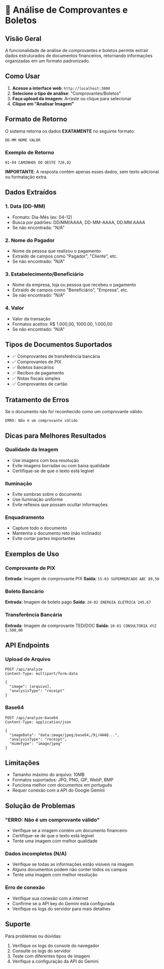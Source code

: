 # 📄 Análise de Comprovantes e Boletos

## Visão Geral

A funcionalidade de análise de comprovantes e boletos permite extrair dados estruturados de documentos financeiros, retornando informações organizadas em um formato padronizado.

## Como Usar

1. **Acesse a interface web**: `http://localhost:3000`
2. **Selecione o tipo de análise**: "Comprovantes/Boletos"
3. **Faça upload da imagem**: Arraste ou clique para selecionar
4. **Clique em "Analisar Imagem"**

## Formato de Retorno

O sistema retorna os dados **EXATAMENTE** no seguinte formato:
```
DD-MM NOME VALOR
```

### Exemplo de Retorno
```
01-04 CAMINHOS DO OESTE 726,02
```

**IMPORTANTE**: A resposta contém apenas esses dados, sem texto adicional ou formatação extra.

## Dados Extraídos

### 1. Data (DD-MM)
- Formato: Dia-Mês (ex: 04-12)
- Busca por padrões: DD/MM/AAAA, DD-MM-AAAA, DD.MM.AAAA
- Se não encontrada: "N/A"

### 2. Nome do Pagador
- Nome da pessoa que realizou o pagamento
- Extraído de campos como "Pagador", "Cliente", etc.
- Se não encontrado: "N/A"

### 3. Estabelecimento/Beneficiário
- Nome da empresa, loja ou pessoa que recebeu o pagamento
- Extraído de campos como "Beneficiário", "Empresa", etc.
- Se não encontrado: "N/A"

### 4. Valor
- Valor da transação
- Formatos aceitos: R$ 1.000,00, 1000.00, 1.000,00
- Se não encontrado: "N/A"

## Tipos de Documentos Suportados

- ✅ Comprovantes de transferência bancária
- ✅ Comprovantes de PIX
- ✅ Boletos bancários
- ✅ Recibos de pagamento
- ✅ Notas fiscais simples
- ✅ Comprovantes de cartão

## Tratamento de Erros

Se o documento não for reconhecido como um comprovante válido:
```
ERRO: Não é um comprovante válido
```

## Dicas para Melhores Resultados

### Qualidade da Imagem
- Use imagens com boa resolução
- Evite imagens borradas ou com baixa qualidade
- Certifique-se de que o texto está legível

### Iluminação
- Evite sombras sobre o documento
- Use iluminação uniforme
- Evite reflexos que possam ocultar informações

### Enquadramento
- Capture todo o documento
- Mantenha o documento reto (não inclinado)
- Evite cortar partes importantes

## Exemplos de Uso

### Comprovante de PIX
**Entrada**: Imagem de comprovante PIX
**Saída**: `15-03 SUPERMERCADO ABC 89,50`

### Boleto Bancário
**Entrada**: Imagem de boleto pago
**Saída**: `28-02 ENERGIA ELÉTRICA 245,67`

### Transferência Bancária
**Entrada**: Imagem de comprovante TED/DOC
**Saída**: `10-01 CONSULTORIA XYZ 1.500,00`

## API Endpoints

### Upload de Arquivo
```http
POST /api/analyze
Content-Type: multipart/form-data

{
  "image": [arquivo],
  "analysisType": "receipt"
}
```

### Base64
```http
POST /api/analyze-base64
Content-Type: application/json

{
  "imageData": "data:image/jpeg;base64,/9j/4AAQ...",
  "analysisType": "receipt",
  "mimeType": "image/jpeg"
}
```

## Limitações

- Tamanho máximo do arquivo: 10MB
- Formatos suportados: JPG, PNG, GIF, WebP, BMP
- Funciona melhor com documentos em português
- Requer conexão com a API do Google Gemini

## Solução de Problemas

### "ERRO: Não é um comprovante válido"
- Verifique se a imagem contém um documento financeiro
- Certifique-se de que o texto está legível
- Tente uma imagem com melhor qualidade

### Dados incompletos (N/A)
- Verifique se todas as informações estão visíveis na imagem
- Alguns documentos podem não conter todos os campos
- Tente uma imagem com melhor resolução

### Erro de conexão
- Verifique sua conexão com a internet
- Confirme se a API key do Gemini está configurada
- Verifique os logs do servidor para mais detalhes

## Suporte

Para problemas ou dúvidas:
1. Verifique os logs do console do navegador
2. Consulte os logs do servidor
3. Teste com diferentes tipos de imagem
4. Verifique a configuração da API do Gemini 